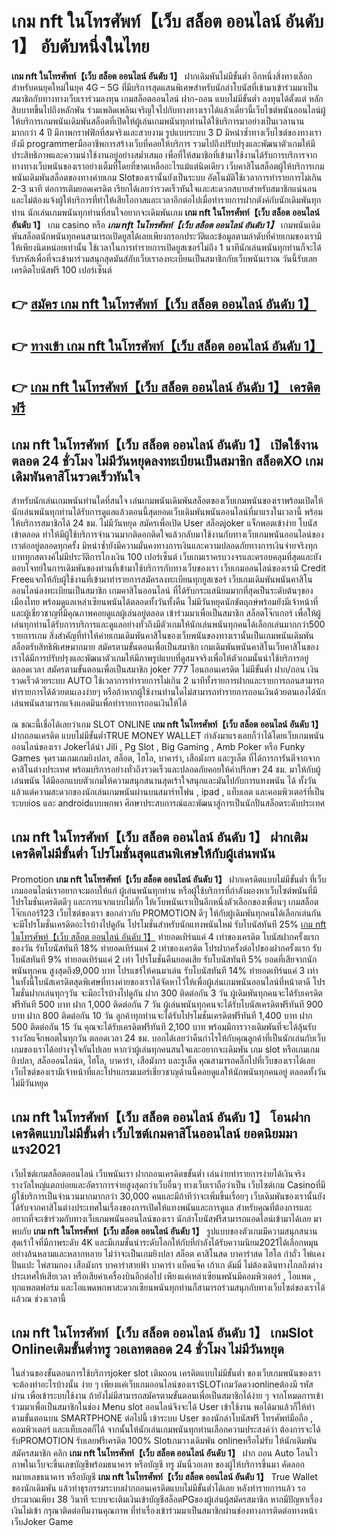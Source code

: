 # เกม nft ในโทรศัพท์【เว็บ สล็อต ออนไลน์ อันดับ 1】  อับดับหนึ่งในไทย 

**เกม nft ในโทรศัพท์【เว็บ สล็อต ออนไลน์ อันดับ 1】** ฝากเดิมพันไม่มีขั้นต่ำ  อีกหนึ่งสิ่งทางเลือกสำหรับคนยุคใหม่ในยุค 4G – 5G ที่มีบริการสุดแสนพิเศษสำหรับนักล่าโบนัสที่เข้ามาเข้าร่วมมาเป็นสมาชิกกับทางทางเว็บเราร่วมลงทุน เกมสล็อตออนไลน์ ฝาก-ถอน แบบไม่มีขั้นต่ำ ลงทุนได้ตั้งแต่ หลักสิบบาทขึ้นไปถึงหลักพัน ร่วมเพลิดเพลินเจริญใจไปกับทางทางเราได้แล้วเดี๋ยวนี้เว็บไซต์พนันออนไลน์ผู้ให้บริการเกมพนันเดิมพันสล็อตที่เปิดให้ผู้เล่นเกมพนันทุกท่านได้ใช้บริการมาอย่างเป็นเวลานานมากกว่า 4 ปี มีภาพกราฟฟิกที่สมจริงและสวยงาม รูปแบบระบบ 3 D
มิหนำซ้ำทางเว็บไซต์ของทางเรายังมี programmerมืออาชีพการสร้างเว็บที่คอยให้บริการ  รวมไปถึงปรับปรุงและพัฒนาตัวเกมให้มีประสิทธิภาพและความน่าใช้งานอยู่อย่างสม่ำเสมอ เพื่อที่ให้สมาชิกที่เข้ามาใช้งานได้รับการบริการจากทางทางเว็บพนันของเราอย่างเต็มที่โดยที่ขาดเหลืออะไรแม้แต่นิดเดียว เว็บคาสิโนสล็อตผู้ให้บริการเกมพนันเดิมพันสล็อตของทางค่ายเกม Slotของเรานั้นยังเป็นระบบ อัตโนมัติใช้เวลาการทำรายการไม่เกิน 2-3 นาที ต่อการเติมยอดเครดิต เรียกได้เลยว่ารวดเร็วทันใจและสะดวกสบายสำหรับสมาชิกแน่นอนและไม่ต้องแจ้งผู้ให้บริการที่ทำให้เสียโอกาสและเวลาอีกต่อไปเมื่อทำรายการฝากตังค์กับนักเดิมพันทุกท่าน
นักเล่นเกมพนันทุกท่านที่สนใจอยากจะเดิมพันเกม **เกม nft ในโทรศัพท์【เว็บ สล็อต ออนไลน์ อันดับ 1】** เกม casino  หรือ ***เกม nft ในโทรศัพท์【เว็บ สล็อต ออนไลน์ อันดับ 1】*** เกมพนันเดิมพันสล็อตนักพนันทุกคนสามารถเปิดยูสได้เลยเพียงกรอกประวัติและข้อมูลตามลำดับที่ค่ายเกมของเรามีให้เพียงนิดหน่อยเท่านั้น ใช้เวลาในการทำรายการเปิดยูสเซอร์ไม่ถึง 1 นาทีนักเล่นพนันทุกท่านก็จะได้รับรหัสเพื่อที่จะเข้ามาร่วมสนุกสุดมันส์กับเว็บเราลงทะเบียนเป็นสมาชิกกับเว็บพนันเราณ วันนี้รับเลยเครดิตโบนัสฟรี 100 เปอร์เซ็นต์ 

## 👉 [สมัคร เกม nft ในโทรศัพท์【เว็บ สล็อต ออนไลน์ อันดับ 1】](https://archa888.com/)
## 👉 [ทางเข้า เกม nft ในโทรศัพท์【เว็บ สล็อต ออนไลน์ อันดับ 1】](https://archa888.com/)
## 👉 [เกม nft ในโทรศัพท์【เว็บ สล็อต ออนไลน์ อันดับ 1】 เครดิตฟรี](https://archa888.com/)

## เกม nft ในโทรศัพท์【เว็บ สล็อต ออนไลน์ อันดับ 1】 เปิดใช้งานตลอด  24 ชั่วโมง ไม่มีวันหยุดลงทะเบียนเป็นสมาชิก สล็อตXO เกมเดิมพันคาสิโนรวดเร็วทันใจ

สำหรับนักเล่นเกมพนันท่านใดที่สนใจ เล่นเกมพนันเดิมพันสล็อตของเว็บเกมพนันของเราพร้อมเปิดให้นักเล่นพนันทุกท่านได้รับการดูแลแล้วตอนนี้สุดยอดเว็บเดิมพันพนันออนไลน์ที่มาแรงในเวลานี้ พร้อมให้บริการสมาชิกได้ 24 ชม. ไม่มีวันหยุด สมัครเพื่อเปิด User สล็อตjoker แจ็กพอตเข้าง่าย โบนัสเข้าตลอด ทำให้มีผู้ใช้บริการจำนวนมากติดอกติดใจแล้วกลับมาใช้งานกับทางเว็บเกมพนันออนไลน์ของเราต่ออยู่ตลอดทุกครั้ง มิหนำซ้ำยังมีความมั่นคงทางการเงินและความปลอดภัยทางการเงินจ่ายจริงทุกบาททุกสตางค์ไม่มีประวัติการโกงเงิน 100 เปอร์เซ็นต์ เว็บเกมเราครบวงจรและครอบคลุมที่สุดและยังตอบโจทย์ในการเดิมพันของท่านที่เข้ามาใช้บริการกับทางเว็บของเรา
เว็บเกมออนไลน์ของเรามี Credit Freeแจกให้กับผู้ใช้งานที่เข้ามาทำรายการสมัครลงทะเบียนทุกยูสเซอร์ เว็บเกมเดิมพันพนันคาสิโนออนไลน์ลงทะเบียนเป็นสมาชิก เกมคาสิโนออนไลน์ ที่ได้รับกระแสนิยมมากที่สุดเป็นระดับต้นๆของเมืองไทย พร้อมดูแลเหล่าเซียนพนันได้ตลอดทั้งวันทั้งคืน ไม่มีวันหยุดนักขัตฤกษ์พร้อมยังมีเจ้าหน้าที่และผู้เชี่ยวชาญที่มีคุณภาพคอยดูแลผู้เล่นอยู่ตลอด เข้าร่วมมาเพื่อเป็นสมาชิก สล็อตโจ๊กเกอร์ เพื่อให้ผู้เล่นทุกท่านได้รับการบริการและดูแลอย่างทั่วถึงมีตัวเกมให้นักเล่นพนันทุกคนได้เลือกเล่นมากกว่า500 รายการเกม
สิ่งสำคัญที่ทำให้ค่ายเกมเดิมพันคาสิโนของเว็บพนันของทางเรานั้นเป็นเกมพนันเดิมพันสล็อตรับสิทธิพิเศษมากมาย สมัครตามขั้นตอนเพื่อเป็นสมาชิก  เกมเดิมพันพนันคาสิโนเว็บคาสิโนของเราได้มีการปรับปรุงและพัฒนาตัวเกมให้มีภาพรูปแบบที่ดูสมจจริงเพื่อให้ตัวเกมนั้นน่าใช้บริการอยู่ตลอดเวลา สมัครตามขั้นตอนเพื่อเป็นสมาชิก joker 777 โอนถอนเครดิต ไม่มีขั้นต่ำ ฝาก/ถอน เงินรวดเร็วด้วยระบบ AUTO ใช้เวลาการทำรายการไม่เกิน 2 นาทีทั้งรายการฝากและรายการถอนสามารถทำรายการได้ด้วยตนเองง่ายๆ หรือถ้าหากผู้ใช้งานท่านใดไม่สามารถทำรายการถอนเงินด้วยตนเองได้นักเล่นพนันสามารถแจ้งแอดมินเพื่อทำรายการถอนเงินให้ได้

ณ ขณะนี้เชื่อได้เลยว่าเกม SLOT ONLINE  **เกม nft ในโทรศัพท์【เว็บ สล็อต ออนไลน์ อันดับ 1】** ฝากถอนเครดิต แบบไม่มีขั้นต่ำTRUE MONEY WALLET กำลังมาแรงเลยก็ว่าได้โดยเว็บเกมพนันออนไลน์ของเรา Jokerได้นำ  Jili , Pg Slot , Big Gaming , Amb Poker หรือ Funky Games จุดรวมเกมเกมยิงปลา, สล็อต, ไฮโล, บาคาร่า, เสือมังกร และรูเล็ต ที่ได้การการันตีจากจากคาสิโนต่างประเทศ พร้อมบริการอย่างทั่วถึงรวดเร็วและปลอดภัยคอยให้คำปรึกษา 24 ชม. มาให้กับผู้เล่นพนัน ได้มีออกแบบตัวเกมให้ความสนุกสนานสุดเร้าใจสนุกและมันไปกับการแทงพนัน ได้ ทั้งวัน แล้วแต่ความสะดวกของนักเล่นเกมพนันผ่านบนสมาร์ทโฟน , ipad , แท็บเลต และคอมพิวเตอร์ที่เป็นระบบios และ androidแบบพกพา ศึกษาประสบการณ์และพัฒนาสู่การเป็นนักปั่นสล็อตระดับประเทศ

## เกม nft ในโทรศัพท์【เว็บ สล็อต ออนไลน์ อันดับ 1】 ฝากเติมเครดิตไม่มีขั้นต่ำ โปรโมชั่นสุดแสนพิเศษให้กับผู้เล่นพนัน

 Promotion  **เกม nft ในโทรศัพท์【เว็บ สล็อต ออนไลน์ อันดับ 1】** ฝากเครดิตแบบไม่มีขั้นต่ำ ที่เว็บเกมออนไลน์เราอยากจะมอบให้แก่  ผู้เล่นพนันทุกท่าน หรือผู้ใช้บริการที่กำลังมองหาเว็บไซต์พนันที่มี โปรโมชั่นเครดิตดีๆ และการแจกแบบไม่กั๊ก ให้เว็บพนันเราเป็นอีกหนึ่งตัวเลือกของเพื่อนๆ เกมสล็อตโจ๊กเกอร์123 เว็บไซต์ของเรา ขอกล่าวกับ PROMOTION ดีๆ ให้กับผู้เดิมพันทุกคนได้เลือกเล่นกัน จะมีโปรโมชั่นเครดิตอะไรบ้างไปดูกัน
โปรโมชั่นสำหรับนักแทงพนันใหม่ รับโบนัสทันที 25% [เกม nft ในโทรศัพท์【เว็บ สล็อต ออนไลน์ อันดับ 1】](https://archa888.com/) ทำยอดเทิร์นแค่ 4 เท่าของเครดิต
โบนัสฝากครั้งแรกของวัน รับโบนัสทันที 18% ทำยอดเทิร์นแค่ 2 เท่าของเครดิต
โปรฝากครั้งต่อไปของฝากครั้งแรก รับโบนัสทันที 9% ทำยอดเทิร์นแค่ 2 เท่า
โปรโมชั่นคืนยอดเสีย รับโบนัสทันที 5% ยอดที่เสียจากนักพนันทุกคน สูงสุดถึง9,000 บาท
โปรแชร์ให้คนมาเล่น รับโบนัสทันที 14% ทำยอดเทิร์นแค่ 3 เท่า
ในทั้งนี้โบนัสเครดิตสุดพิเศษที่ทางค่ายของเราได้จัดหาไว้ให้เพื่อผู้เล่นเกมพนันออนไลน์ที่หน้าตาดี โปรโมชั่นฝากเล่นทุกๆวัน จะมีอะไรบ้างไปดูกัน
ฝาก 300 ติดต่อกัน 3 วัน ผู้เดิมพันทุกคนจะได้รับเครดิตฟรีทันที 500 บาท
ฝาก 1,000 ติดต่อกัน 7 วัน ผู้เล่นพนันทุกคนจะได้รับโบนัสเครดิตฟรีทันที 900 บาท
ฝาก 800 ติดต่อกัน 10 วัน ลูกค้าทุกท่านจะได้รับโปรโมชั่นเครดิตฟรีทันที 1,400 บาท
ฝาก 500 ติดต่อกัน 15 วัน คุณจะได้รับเครดิตฟรีทันที 2,100 บาท
พร้อมมีการวางเดิมพันที่จะได้ลุ้นรับรางวัลแจ็กพอตในทุกวัน ตลอดเวลา 24 ชม. บอกได้เลยว่าคืนกำไรให้กับคุณลูกค้าที่เป็นนักเล่นกับเว็บเกมของเราได้อย่างจุใจกันไปเลย หากว่าผู้เล่นทุกคนสนใจและอยากจะเดิมพัน เกม slot  หรือเกมเกมยิงปลา, สล็อออนไลน์ต, ไฮโล, บาคาร่า, เสือมังกร และรูเล็ต คุณสามารถคลิ๊กไปที่เว็บของเราได้เลย เว็บไซต์ของเรามีเจ้าหน้าที่และโปรแกรมเมอร์เชี่ยวชาญด้านนี้คอยดูแลให้นักพนันทุกคนอยู่ ตลอดทั้งวัน ไม่มีวันหยุด

## เกม nft ในโทรศัพท์【เว็บ สล็อต ออนไลน์ อันดับ 1】 โอนฝากเครดิตแบบไม่มีขั้นต่ำ  เว็บไซต์เกมคาสิโนออนไลน์ ยอดนิยมมาแรง2021

เว็บไซต์เกมสล็อตออนไลน์ เว็บพนันเรา ฝากถอนเครดิตขขั้นต่ำ เล่นง่ายทำรายการง่ายได้เงินจริง รางวัลใหญ่แตกบ่อยและอัตราการจ่ายสูงสุดกว่าเว็บอื่นๆ ทางเว็บเราถือว่าเป็น เว็บไซต์เกม Casinoที่มีผู้ใช้บริการเป็นจำนวนมากมากกว่า 30,000 คนและมีถ้าทีว่าจะเพิ่มขึ้นเรื่อยๆ เว็บเดิมพันของเรานั้นยังได้รับจากคาสิโนต่างประเทศในเรื่องของการเปิดให้แทงพนันและการดูแล สำหรับคุณที่ต้องการและอยากที่จะเข้าร่วมกับทางเว็บเกมพนันออนไลน์ของเรา นักล่าโบนัสฟรีสามารถแอดไลน์เข้ามาได้เลย
	มาพบกับ **เกม nft ในโทรศัพท์【เว็บ สล็อต ออนไลน์ อันดับ 1】** รูปแบบของตัวเกมมีความสนุกสนานสุดเร้าใจที่มีภาพระดับ 4K และมีเกมชั้นนำระดับโลกให้กับที่กำลังได้รับความนิยม2021ได้เลือกหมุนอย่างล้นหลามและหลากหลาย  ไม่ว่าจะเป็นเกมยิงปลา สล็อต คาสิโนสด บาคาร่าสด ไฮโล กำถั่ว ไพ่แคง ปั่นแปะ ไพ่สามกอง เสือมังกร บาคาร่าสายฟ้า บาคาร่า แบ็คแจ๊ค เก้าเก ดัมมี่ ไม่ต้องเดินทางไกลถึงต่างประเทศให้เสียเวลา หรือเสียค่าเครื่องบินอีกต่อไป เพียงแค่เหล่าเซียนพนันมีคอมพิวเตอร์ , ไอแพด , ทุกแพลตฟอร์ม และไอแพดพกพาสะดวกเซียนพนันทุกท่านก็สามารถร่วมสนุกกับทางเว็บไซต์ของเราได้แล้วณ ช่วงเวลานี้

## เกม nft ในโทรศัพท์【เว็บ สล็อต ออนไลน์ อันดับ 1】 เกมSlot Onlineเติมขั้นต่ำทรู วอเลทตลอด 24 ชั่วโมง ไม่มีวันหยุด

ในส่วนของขั้นตอนการใช้บริการjoker slot เติมถอน เครดิตแบบไม่มีขั้นต่ำ ของเว็บเกมพนันของเรา จะต้องทำอะไรบ้างนั้น ง่าย ๆ เพียงแค่เว็บเกมออนไลน์ของเราSLOTเกมวัดดวงonlineต้องมี รหัสผ่าน เพื่อเข้าระบบใช้งาน ถ้ายังไม่มีสามารถสมัครตามขั้นตอนเพื่อเป็นสมาชิกได้ง่าย ๆ จากโหมดการเข้าร่วมมาเพื่อเป็นสมาชิกในช่อง Menu slot ออนไลน์จึงจะได้ User เข้าใช้งาน พอได้มาแล้วก็ให้ทำตามขั้นตอนบน SMARTPHONE ต่อไปนี้
เข้าระบบ User  ของนักล่าโบนัสฟรี โทรศัพท์มือถือ , คอมพิวเตอร์ และแท็บเลตก็ได้
จากนั้นให้นักเล่นเกมพนันทุกท่านเลือกความประสงค์ว่า ต้องการจะได้รับPROMOTION รับเลยฟรีเครดิต 100% Slotเกมวางเดิมพัน onlineหรือไม่รับ
ให้นักเดิมพันสมัครสมาชิก คลิก **เกม nft ในโทรศัพท์【เว็บ สล็อต ออนไลน์ อันดับ 1】** ฝาก ถอน Auto โอนไว ภาพในเว็บจะขึ้นเลขบัญชีพร้อมธนาคาร หรือบัญชี ทรู มันนี่วอเลท ของผู้ให้บริการขึ้นมา
คัดลอกหมายเลขธนาคาร หรือบัญชี **เกม nft ในโทรศัพท์【เว็บ สล็อต ออนไลน์ อันดับ 1】** True Wallet ของนักเดิมพัน แล้วทำธุรกรรมระบบฝากถอนเครดิตแบบไม่มีขั้นต่ำได้เลย
หลังทำรายการแล้ว รอประมาณเพียง 38 วินาที ระบบจะเติมเงินเข้าบัญชีสล็อตPGของผู้เล่นผู้สมัครสมาชิก
หากมีปัญหาเรื่องเงินไม่เข้า กรุณาติดต่อทีมงานคุณภาพ ที่ทำเรื่องเข้าร่วมมาเป็นสมาชิกผ่านช่องทางการติดต่อทางหน้าเว็บJoker Game


